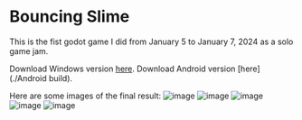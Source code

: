 # Bouncing Slime
This is the fist godot game I did from January 5 to January 7, 2024 as a solo game jam.

Download Windows version [here](https://drive.google.com/file/d/1ZjWQ9nJMM9-UmnOyGH5iUZbzWYAPuLi8/view?usp=sharing).
Download Android version [here](./Android build).

Here are some images of the final result:
![image](https://github.com/MADdantas/bouncing_slime/assets/24358380/e580c367-ecd3-4890-9763-d5e7c05da181)
![image](https://github.com/MADdantas/bouncing_slime/assets/24358380/13aa8fae-26e2-49bf-b9df-6e1a195c66c4)
![image](https://github.com/MADdantas/bouncing_slime/assets/24358380/78237815-ab9c-4b45-a209-66f2c151b311)
![image](https://github.com/MADdantas/bouncing_slime/assets/24358380/0d711ec9-d2b4-43bc-bca1-4d4a7af409ed)
![image](https://github.com/MADdantas/bouncing_slime/assets/24358380/d9f84d8d-63ff-45e2-b1ba-b5780548b837)
